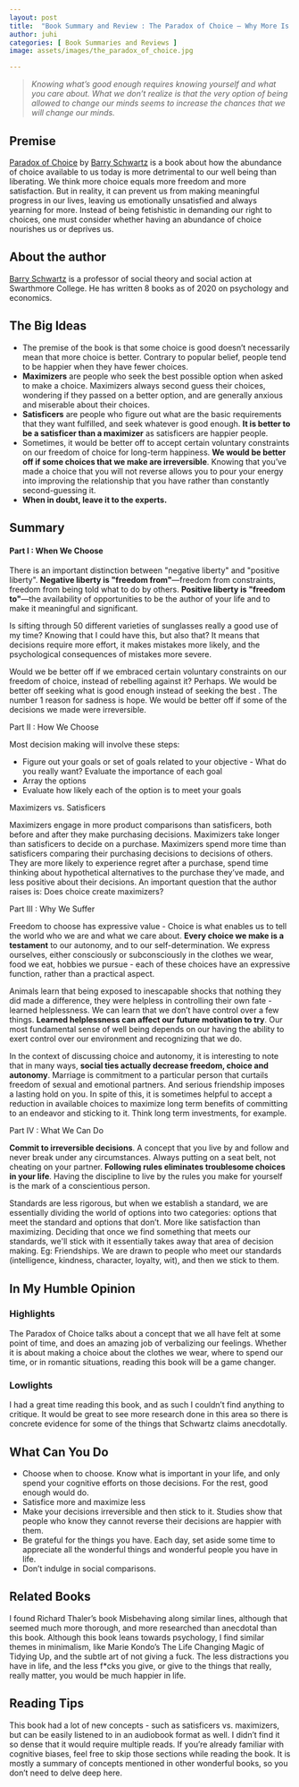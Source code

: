 ```yaml
---
layout: post
title:  "Book Summary and Review : The Paradox of Choice – Why More Is Less"
author: juhi
categories: [ Book Summaries and Reviews ]
image: assets/images/the_paradox_of_choice.jpg

---
```


<!-- Output copied to clipboard! -->


> _Knowing what’s good enough requires knowing yourself and what you care about. What we don’t realize is that the very option of being allowed to change our minds seems to increase the chances that we will change our minds._


## Premise

[Paradox of Choice](https://www.amazon.com/Paradox-Choice-Why-More-Less/dp/149151423X) by [Barry Schwartz](https://www.swarthmore.edu/profile/barry-schwartz) is a book about how the abundance of choice available to us today is more detrimental to our well being than liberating. We think more choice equals more freedom and more satisfaction. But in reality, it can prevent us from making meaningful progress in our lives, leaving us emotionally unsatisfied and always yearning for more. Instead of being fetishistic in demanding our right to choices, one must consider whether having an abundance of choice nourishes us or deprives us.


## About the author

[Barry Schwartz](https://en.wikipedia.org/wiki/Barry_Schwartz_(psychologist)) is a professor of social theory and social action at Swarthmore College. He has written 8 books as of 2020 on psychology and economics. 


## The Big Ideas



*   The premise of the book is that some choice is good doesn’t necessarily mean that more choice is better. Contrary to popular belief, people tend to be happier when they have fewer choices.
*   **Maximizers** are people who seek the best possible option when asked to make a choice. Maximizers always second guess their choices, wondering if they passed on a better option, and are generally anxious and miserable about their choices.
*   **Satisficers** are people who figure out what are the basic requirements that they want fulfilled, and seek whatever is good enough. **It is better to be a satisficer than a maximizer** as satisficers are happier people.
*   Sometimes, it would be better off to accept certain voluntary constraints on our freedom of choice for long-term happiness. **We would be better off if some choices that we make are irreversible**. Knowing that you’ve made a choice that you will not reverse allows you to pour your energy into improving the relationship that you have rather than constantly second-guessing it.
*   **When in doubt, leave it to the experts.**


## Summary


#### Part I : When We Choose 

There is an important distinction between "negative liberty" and "positive liberty". **Negative liberty is "freedom from"**—freedom from constraints, freedom from being told what to do by others. **Positive liberty is "freedom to"**—the availability of opportunities to be the author of your life and to make it meaningful and significant.

Is sifting through 50 different varieties of sunglasses really a good use of my time? Knowing that I could have this, but also that? It means that decisions require more effort, it makes mistakes more likely, and the psychological consequences of mistakes more severe.

Would we be better off if we embraced certain voluntary constraints on our freedom of choice, instead of rebelling against it? Perhaps. We would be better off seeking what is good enough instead of seeking the best . The number 1 reason for sadness is hope. We would be better off if some of the decisions we made were irreversible.

Part II : How We Choose

Most decision making will involve these steps:



*   Figure out your goals or set of goals related to your objective - What do you really want? Evaluate the importance of each goal 
*   Array the options 
*   Evaluate how likely each of the option is to meet your goals

Maximizers vs. Satisficers

Maximizers engage in more product comparisons than satisficers, both before and after they make purchasing decisions. Maximizers take longer than satisficers to decide on a purchase. Maximizers spend more time than satisficers comparing their purchasing decisions to decisions of others. They are more likely to experience regret after a purchase, spend time thinking about hypothetical alternatives to the purchase they’ve made, and less positive about their decisions. An important question that the author raises is: Does choice create maximizers?

Part III : Why We Suffer 

Freedom to choose has expressive value - Choice is what enables us to tell the world who we are and what we care about. **Every choice we make is a testament** to our autonomy, and to our self-determination. We express ourselves, either consciously or subconsciously in the clothes we wear, food we eat, hobbies we pursue - each of these choices have an expressive function, rather than a practical aspect.

Animals learn that being exposed to inescapable shocks that nothing they did made a difference, they were helpless in controlling their own fate - learned helplessness. We can learn that we don’t have control over a few things. **Learned helplessness can affect our future motivation to try**. Our most fundamental sense of well being depends on our having the ability to exert control over our environment and recognizing that we do. 

In the context of discussing choice and autonomy, it is interesting to note that in many ways, **social ties actually decrease freedom, choice and autonomy**. Marriage is commitment to a particular person that curtails freedom of sexual and emotional partners. And serious friendship imposes a lasting hold on you. In spite of this, it is sometimes helpful to accept a reduction in available choices to maximize long term benefits of committing to an endeavor and sticking to it. Think long term investments, for example.

Part IV : What We Can Do

**Commit to irreversible decisions**. A concept that you live by and follow and never break under any circumstances. Always putting on a seat belt, not cheating on your partner. **Following rules eliminates troublesome choices in your life**. Having the discipline to live by the rules you make for yourself is the mark of a conscientious  person. 

Standards are less rigorous, but when we establish a standard, we are essentially dividing the world of options into two categories: options that meet the standard and options that don’t. More like satisfaction than maximizing. Deciding that once we find something that meets our standards, we'll stick with it essentially takes away that area of decision making. Eg: Friendships. We are drawn to people who meet our standards (intelligence, kindness, character, loyalty, wit), and then we stick to them.


## In My Humble Opinion


### Highlights

The Paradox of Choice talks about a concept that we all have felt at some point of time, and does an amazing job of verbalizing our feelings. Whether it is about making a choice about the clothes we wear, where to spend our time, or in romantic situations, reading this book will be a game changer.


### Lowlights

I had a great time reading this book, and as such I couldn’t find anything to critique. It would be great to see more research done in this area so there is concrete evidence for some of the things that Schwartz claims anecdotally.


## What Can You Do



*   Choose when to choose. Know what is important in your life, and only spend your cognitive efforts on those decisions. For the rest, good enough would do.
*   Satisfice more and maximize less
*   Make your decisions irreversible and then stick to it. Studies show that people who know they cannot reverse their decisions are happier with them.
*   Be grateful for the things you have. Each day, set aside some time to appreciate all the wonderful things and wonderful people you have in life. 
*   Don’t indulge in social comparisons. 


## Related Books

I found Richard Thaler’s book Misbehaving along similar lines, although that seemed much more thorough, and more researched than anecdotal than this book. Although this book leans towards psychology, I find similar themes in minimalism, like Marie Kondo’s The Life Changing Magic of Tidying Up, and the subtle art of not giving a fuck. The less distractions you have in life, and the less f*cks you give, or give to the things that really, really matter, you would be much happier in life.


## Reading Tips

This book had a lot of new concepts - such as satisficers vs. maximizers, but can be easily listened to in an audiobook format as well. I didn’t find it so dense that it would require multiple reads. If you’re already familiar with cognitive biases, feel free to skip those sections while reading the book. It is mostly a summary of concepts mentioned in other wonderful books, so you don’t need to delve deep here.
